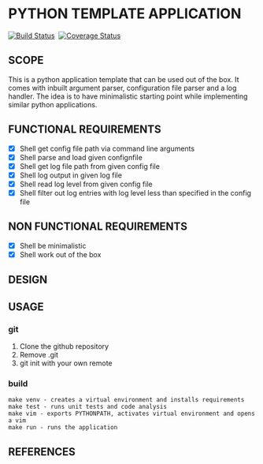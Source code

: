 # PYTHON TEMPLATE APPLICATION

[![Build Status](https://travis-ci.org/htigran/application_template.svg?branch=master)](https://travis-ci.org/htigran/application_template)  [![Coverage Status](https://coveralls.io/repos/github/htigran/application_template/badge.svg?branch=master)](https://coveralls.io/github/htigran/application_template?branch=master)

## SCOPE
This is a python application template that can be used out of the box. It comes with inbuilt argument parser, configuration file parser and a log handler.
The idea is to have minimalistic starting point while implementing similar python applications.

## FUNCTIONAL REQUIREMENTS
- [x] Shell get config file path via command line arguments
- [x] Shell parse and load given confignfile
- [x] Shell get log file path from given config file
- [x] Shell log output in given log file
- [x] Shell read log level from given config file
- [x] Shell filter out log entries with log level less than specified in the config file

## NON FUNCTIONAL REQUIREMENTS
- [x] Shell be minimalistic
- [x] Shell work out of the box

## DESIGN

## USAGE
### git
1) Clone the github repository
1) Remove .git
1) git init with your own remote

### build
~~~~
make venv - creates a virtual environment and installs requirements
make test - runs unit tests and code analysis
make vim - exports PYTHONPATH, activates virtual environment and opens a vim
make run - runs the application
~~~~

## REFERENCES
